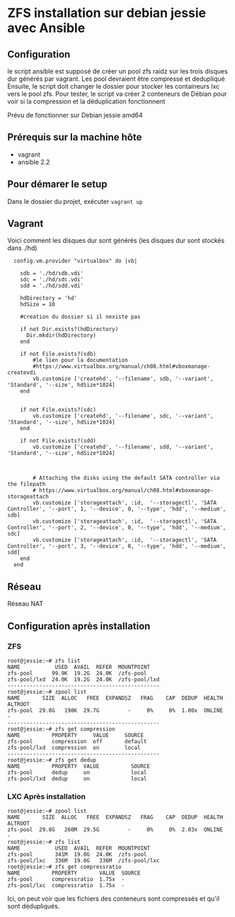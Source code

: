 # ZFS installation sur debian jessie avec Ansible

## Configuration

le script ansible est supposé de créer un pool zfs raidz sur les trois disques dur générés par vagrant.
Les pool devraient être compressé et dedupliqué
Ensuite, le script doit changer le dossier pour stocker les containeurs lxc vers le pool zfs.
Pour tester, le script va créer 2 conteneurs de Débian pour voir si la compression et la déduplication fonctionnent

Prévu de fonctionner sur Debian jessie amd64

## Prérequis sur la machine hôte

- vagrant 
- ansible 2.2

## Pour démarer le setup 

Dans le dossier du projet, exécuter `vagrant up`

## Vagrant

Voici comment les disques dur sont générés (les disques dur sont stockés dans ./hd)
```
  config.vm.provider "virtualbox" do |vb|

    sdb = './hd/sdb.vdi'  
    sdc = './hd/sdc.vdi'  
    sdd = './hd/sdd.vdi'  

    hdDirectory = 'hd'
    hdSize = 10

    #creation du dossier si il nexiste pas

    if not Dir.exists?(hdDirectory)
      Dir.mkdir(hdDirectory)
    end

    if not File.exists?(sdb)  
        #le lien pour la documentation 
        #https://www.virtualbox.org/manual/ch08.html#vboxmanage-createvdi
        vb.customize ['createhd', '--filename', sdb, '--variant', 'Standard', '--size', hdSize*1024]
    end  


    if not File.exists?(sdc)  
        vb.customize ['createhd', '--filename', sdc, '--variant', 'Standard', '--size', hdSize*1024]
    end  

    if not File.exists?(sdd)  
        vb.customize ['createhd', '--filename', sdd, '--variant', 'Standard', '--size', hdSize*1024]

        

        # Attaching the disks using the default SATA controller via the filepath
        # https://www.virtualbox.org/manual/ch08.html#vboxmanage-storageattach
        vb.customize ['storageattach', :id,  '--storagectl', 'SATA Controller', '--port', 1, '--device', 0, '--type', 'hdd', '--medium', sdb]
        vb.customize ['storageattach', :id,  '--storagectl', 'SATA Controller', '--port', 2, '--device', 0, '--type', 'hdd', '--medium', sdc]
        vb.customize ['storageattach', :id,  '--storagectl', 'SATA Controller', '--port', 3, '--device', 0, '--type', 'hdd', '--medium', sdd]
    end  
  end
```

## Réseau
Réseau NAT

## Configuration après installation
### ZFS

```
root@jessie:~# zfs list
NAME           USED  AVAIL  REFER  MOUNTPOINT
zfs-pool      99.9K  19.2G  24.0K  /zfs-pool
zfs-pool/lxd  24.0K  19.2G  24.0K  /zfs-pool/lxd
------------------------------------------------
root@jessie:~# zpool list
NAME       SIZE  ALLOC   FREE  EXPANDSZ   FRAG    CAP  DEDUP  HEALTH  ALTROOT
zfs-pool  29.8G   198K  29.7G         -     0%     0%  1.00x  ONLINE  -
------------------------------------------------
root@jessie:~# zfs get compression 
NAME          PROPERTY     VALUE     SOURCE
zfs-pool      compression  off       default
zfs-pool/lxd  compression  on        local
------------------------------------------------
root@jessie:~# zfs get dedup
NAME          PROPERTY  VALUE          SOURCE
zfs-pool      dedup     on             local
zfs-pool/lxd  dedup     on             local
```
### LXC Après installation
```
root@jessie:~# zpool list
NAME       SIZE  ALLOC   FREE  EXPANDSZ   FRAG    CAP  DEDUP  HEALTH  ALTROOT
zfs-pool  29.8G   260M  29.5G         -     0%     0%  2.03x  ONLINE  -
root@jessie:~# zfs list
NAME           USED  AVAIL  REFER  MOUNTPOINT
zfs-pool       341M  19.0G  24.0K  /zfs-pool
zfs-pool/lxc   336M  19.0G   336M  /zfs-pool/lxc
root@jessie:~# zfs get compressratio 
NAME          PROPERTY       VALUE  SOURCE
zfs-pool      compressratio  1.75x  -
zfs-pool/lxc  compressratio  1.75x  -

```
Ici, on peut voir que les fichiers des conteneurs sont compressés et qu'il sont dédupliqués.

